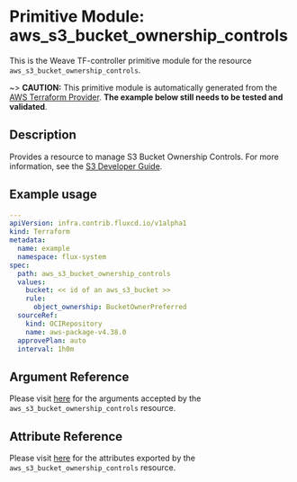 
# Primitive Module: aws_s3_bucket_ownership_controls

This is the Weave TF-controller primitive module for the resource `aws_s3_bucket_ownership_controls`.

~> **CAUTION:** This primitive module is automatically generated from the [AWS Terraform Provider](https://registry.terraform.io/providers/hashicorp/aws/latest/docs/resources/s3_bucket_ownership_controls). **The example below still needs to be tested and validated**.

## Description

Provides a resource to manage S3 Bucket Ownership Controls. For more information, see the [S3 Developer Guide](https://docs.aws.amazon.com/AmazonS3/latest/dev/about-object-ownership.html).

## Example usage

```yaml
---
apiVersion: infra.contrib.fluxcd.io/v1alpha1
kind: Terraform
metadata:
  name: example
  namespace: flux-system
spec:
  path: aws_s3_bucket_ownership_controls
  values:
    bucket: << id of an aws_s3_bucket >>
    rule:
      object_ownership: BucketOwnerPreferred
  sourceRef:
    kind: OCIRepository
    name: aws-package-v4.38.0
  approvePlan: auto
  interval: 1h0m
```

## Argument Reference

Please visit [here](https://registry.terraform.io/providers/hashicorp/aws/latest/docs/resources/s3_bucket_ownership_controls#argument-reference) for the arguments accepted by the `aws_s3_bucket_ownership_controls` resource.

## Attribute Reference

Please visit [here](https://registry.terraform.io/providers/hashicorp/aws/latest/docs/resources/s3_bucket_ownership_controls#attributes-reference) for the attributes exported by the `aws_s3_bucket_ownership_controls` resource.
